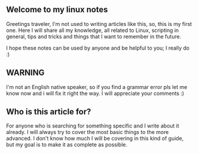 ## Welcome to my linux notes

Greetings traveler, I'm not used to writing articles like this, so, this is my first one. Here I will share all my knowledge, all related to Linux, scripting in general, tips and tricks and things that I want to remember in the future.

I hope these notes can be used by anyone and be helpful to you; I really do :)

## WARNING

I'm not an English native speaker, so if you find a grammar error pls let me know now and i will fix it right the way. I will appreciate your comments :)

## Who is this article for?

For anyone who is searching for something specific and I write about it already. I will always try to cover the most basic things to the more advanced. I don't know how much I will be covering in this kind of guide, but my goal is to make it as complete as possible.


